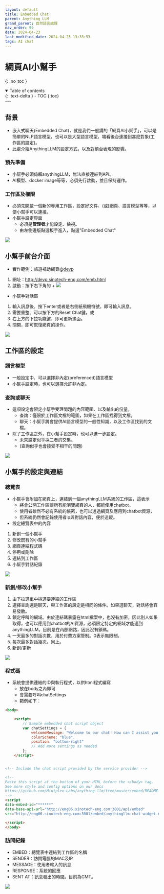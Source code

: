```yaml
---
layout: default
title: Embedded Chat
parent: Anything LLM
grand_parent: 自然語言處理
nav_order: 99
date: 2024-04-23
last_modified_date: 2024-04-23 13:33:53
tags: AI chat
---
```



# 網頁AI小幫手
{: .no_toc }

<details open markdown="block">
  <summary>
    Table of contents
  </summary>
  {: .text-delta }
- TOC
{:toc}
</details>
---

## 背景

- 嵌入式聊天(Embedded Chat)，就是我們一般講的「網頁AI小幫手」，可以是簡單的NLP語言模型，也可以是大型語言模型，端看後台連接到甚麼對象(工作區的設定)。
- 此處介紹AnythingLLM的設定方式，以及對前台表現的影響。

### 預先準備

- 小幫手必須倚賴anythingLLM，無法直接連結到API。
- AI模型、docker image等等，必須先行啟動，並且保持運作。

### 工作區及權限

- 必須先開啟一個新的專用工作區，設定好文件、(或)網頁、語言模型等等，以便小幫手可以連接。
- 小幫手設定界面
  - 必須是**管理者**才能設定、檢視。
  - 由左側邊版點選板手進入，點選"Embedded Chat"

![](emb_pngs/2024-04-23-13-41-03.png)

## 小幫手前台介面

- 實作範例：旅遊補助網頁@[devp](http://devp.sinotech-eng.com/emb.html)
1. 網址：http://devp.sinotech-eng.com/emb.html
1. 啟動：按下右下角的 +
![](emb_pngs/2024-04-23-14-32-47.png)

- 小幫手對話窗
1. 輸入訊息後，按下enter或者是右側紙飛機符號，即可輸入訊息。
2. 需要重整、可以按下方的Reset Chat鍵，或
3. 右上方的下拉功能鍵，即可更新畫面。
4. 關閉，即可恢復網頁的操作。

![](emb_pngs/2024-04-23-14-29-57.png)

## 工作區的設定

### 語言模型

- 一般設定中，可以選擇非內定(preferenced)語言模型
- 小幫手設定時，也可以選擇允許非內定。

### 查詢或聊天

- 這項設定會限定小幫手受理問題的內容範圍、以及輸出的份量。
  - 查詢：僅限於工作區文檔的範圍，如果在工作區找得到文檔。
  - 聊天：小幫手將會提供AI語言模型的一般性知識，以及工作區找到的文檔。
- 除了工作區之外，在小幫手設定時，也可以進一步設定。
  - 未來設定似乎採二者的交集。
  - (查詢似乎也會接受不相干的問題)

![](emb_pngs/2024-04-23-14-07-12.png)

## 小幫手的設定與連結

### 總覽表

- 小幫手會附加在網頁上，連結到一個anythingLLM系統的工作區，這表示
  - 將會公開工作區讓所有能瀏覽網頁的人，都能使用chatbot。
  - 使用者雖然不必有系統的帳密，也可以透過網頁及應用到chatbot資源，
  - 但系統仍然會記錄使用者ip與對話內容，便於追蹤。
- 設定總覽表中的內容

1. 新創一個小幫手
2. 修改既有的小幫手
3. 網頁連結程式碼
4. 停用或刪除
5. 連結到工作區
6. 小幫手對話紀錄

![](emb_pngs/2024-04-23-14-46-55.png)

### 新創/修改小幫手

1. 由下拉選單中挑選要連結的工作區
2. 選擇查詢還是聊天，與工作區的設定是相同的條件。如果選聊天，對話將會容易發散。
3. 鎖定呼叫的網域。由於連結碼暴露在html檔案中，也沒有加密，因此別人如果取得，也可以應用到chatbot的AI資源，必須限定特定的網域才能連到anythingLLM。目前是在內部網路，因此沒有鎖碼。
4. 一天最多的對話次數，用於付費方案管制。0表示無限制。
5. 每次最多對話幾次。同上。
6. 新創/更新

![](emb_pngs/2024-04-23-16-14-16.png)

### 程式碼

- 系統會提供連結的ID與執行程式，以供html程式編寫
  - 放在body之內即可
  - 會需要呼叫chatSettings
  - 範例如下：

```html
<body>

    <script>
        // Sample embedded chat script object
        var chatSettings = {
            welcomeMessage: "Welcome to our chat! How can I assist you today?",
            colorScheme: "blue",
            position: "bottom-right"
            // Add more settings as needed
        };
    </script>


<!-- Include the chat script provided by the service provider -->

<!--
Paste this script at the bottom of your HTML before the </body> tag.
See more style and config options on our docs
https://github.com/Mintplex-Labs/anything-llm/tree/master/embed/README.md
-->
<script
data-embed-id="******"
data-base-api-url="http://eng06.sinotech-eng.com:3001/api/embed"
src="http://eng06.sinotech-eng.com:3001/embed/anythingllm-chat-widget.min.js">

</script>
</body>
```

### 訪問紀錄

- EMBED：總覽表中連結到工作區的名稱
- SENDER：訪問電腦的MAC及IP
- MESSAGE：使用者輸入的訊息
- RESPONSE：系統的回應
- SENT AT：訊息發出的時間。目前為GMT。

![](emb_pngs/2024-04-23-16-32-08.png)